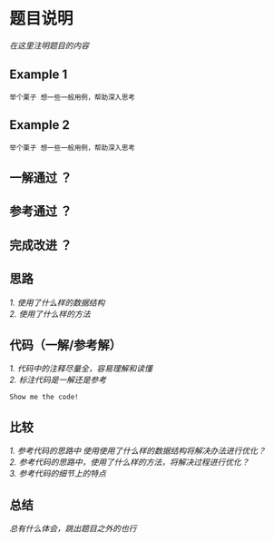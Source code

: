 # 题目说明
*在这里注明题目的内容*

## Example 1
```
举个栗子 想一些一般用例，帮助深入思考
```

## Example 2
```
举个栗子 想一些一般用例，帮助深入思考
```

## 一解通过 ？
## 参考通过 ？
## 完成改进 ？

## 思路
*1. 使用了什么样的数据结构*<br>
*2. 使用了什么样的方法*

## 代码（一解/参考解）
*1. 代码中的注释尽量全，容易理解和读懂*<br>
*2. 标注代码是一解还是参考*
```
Show me the code!
```

## 比较
*1. 参考代码的思路中 使用使用了什么样的数据结构将解决办法进行优化？*<br>
*2. 参考代码的思路中，使用了什么样的方法，将解决过程进行优化？*<br>
*3. 参考代码的细节上的特点*<br>

## 总结
*总有什么体会，跳出题目之外的也行*
